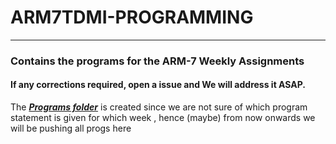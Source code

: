 # ARM7TDMI-PROGRAMMING

<hr>
<h3>Contains the programs for the ARM-7 Weekly Assignments</h3>

<h4>If any corrections required,  open a issue and We will address it ASAP.</h4>
The <em><strong><u>Programs folder</u></strong></em> is created since we are not sure of which program statement is given for which week , hence (maybe) from now onwards we will be pushing all progs here
  

<!-- <h6>
Also .... Give it a star .... Don't forget its free lol 🤣😉

  
</h6> -->
